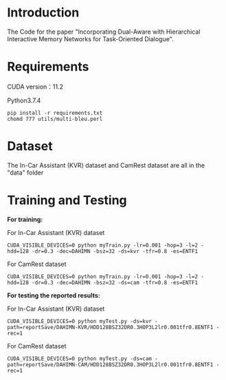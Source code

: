 # Introduction
The Code for the paper "Incorporating Dual-Aware with Hierarchical Interactive Memory Networks for Task-Oriented Dialogue".

# Requirements

CUDA version：11.2

Python3.7.4


    pip install -r requirements.txt
    chomd 777 utils/multi-bleu.perl



# Dataset
The In-Car Assistant (KVR) dataset and CamRest dataset are all in the "data" folder

# Training and Testing  

**For training:** 

For In-Car Assistant (KVR) dataset

	CUDA_VISIBLE_DEVICES=0 python myTrain.py -lr=0.001 -hop=3 -l=2 -hdd=128 -dr=0.3 -dec=DAHIMN -bsz=32 -ds=kvr -tfr=0.8 -es=ENTF1

For CamRest dataset

	CUDA_VISIBLE_DEVICES=0 python myTrain.py -lr=0.001 -hop=3 -l=2 -hdd=128 -dr=0.3 -dec=DAHIMN -bsz=32 -ds=cam -tfr=0.8 -es=ENTF1

 

**For testing the reported results:** 

For In-Car Assistant (KVR) dataset

    CUDA_VISIBLE_DEVICES=0 python myTest.py -ds=kvr -path=reportSave/DAHIMN-KVR/HDD128BSZ32DR0.3HOP3L2lr0.001tfr0.8ENTF1 -rec=1 

For CamRest dataset

    CUDA_VISIBLE_DEVICES=0 python myTest.py -ds=cam -path=reportSave/DAHIMN-CAM/HDD128BSZ32DR0.3HOP3L2lr0.001tfr0.8ENTF1 -rec=1



